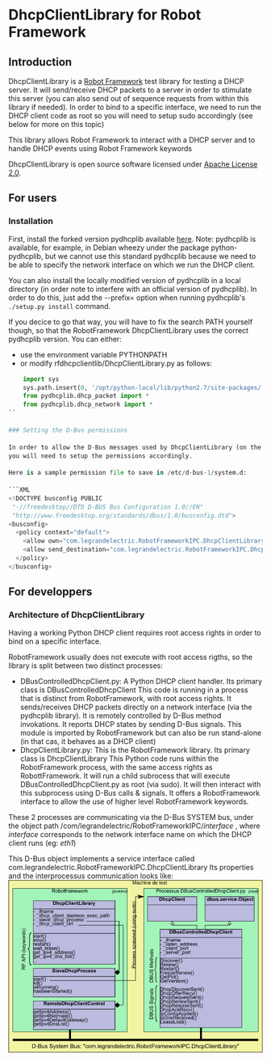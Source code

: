 DhcpClientLibrary for Robot Framework
=====================================


## Introduction

DhcpClientLibrary is a [Robot Framework](http://robotframework.org) test
library for testing a DHCP server. It will send/receive DHCP packets to a server in
order to stimulate this server (you can also send out of sequence requests from
within this library if needed).
In order to bind to a specific interface, we need to run the DHCP client code as
root so you will need to setup sudo accordingly (see below for more on this topic)

This library allows Robot Framework to interact with a DHCP server and to
handle DHCP events using Robot Framework keywords

DhcpClientLibrary is open source software licensed under
[Apache License 2.0](http://www.apache.org/licenses/LICENSE-2.0.html).

## For users

### Installation

First, install the forked version pydhcplib available
[here](https://github.com/Legrandgroup/pydhcplib).
Note: pydhcplib is available, for example, in Debian wheezy under the package
python-pydhcplib, but we cannot use this standard pydhcplib because we need to be
able to specify the network interface on which we run the DHCP client.

You can also install the locally modified version of pydhcplib in a local
directory (in order note to interfere with an official version of pydhcplib).
In order to do this, just add the --prefix= option when running pydhcplib's
`./setup.py install` command.

If you decice to go that way, you will have to fix the search PATH yourself though,
so that the RobotFramework DhcpClientLibrary uses the correct pydhcplib version.
You can either:
- use the environment variable PYTHONPATH
- or modify rfdhcpclientlib/DhcpClientLibrary.py as follows:
```python
    import sys
    sys.path.insert(0, '/opt/python-local/lib/python2.7/site-packages/') # Insert this line, adapting the path to your local setup
    from pydhcplib.dhcp_packet import *
    from pydhcplib.dhcp_network import *
``

### Setting the D-Bus permissions

In order to allow the D-Bus messages used by DhcpClientLibrary (on the system bus),
you will need to setup the permissions accordingly.

Here is a sample permission file to save in /etc/d-bus-1/system.d:

```XML
<!DOCTYPE busconfig PUBLIC
 "-//freedesktop//DTD D-BUS Bus Configuration 1.0//EN"
 "http://www.freedesktop.org/standards/dbus/1.0/busconfig.dtd">
<busconfig>
  <policy context="default">
    <allow own="com.legrandelectric.RobotFrameworkIPC.DhcpClientLibrary"/>
    <allow send_destination="com.legrandelectric.RobotFrameworkIPC.DhcpClientLibrary"/>
  </policy>
</busconfig>
```

## For developpers

### Architecture of DhcpClientLibrary


Having a working Python DHCP client requires root access rights in order to bind
on a specific interface.

RobotFramework usually does not execute with root access rigths, so the library is split between
two distinct processes:

* DBusControlledDhcpClient.py: A Python DHCP client handler.
  Its primary class is DBusControlledDhcpClient
  This code is running in a process that is distinct from RobotFramework, with root access rights.
  It sends/receives DHCP packets directly on a network interface (via the pydhcplib library).
  It is remotely controlled by D-Bus method invokations.
  It reports DHCP states by sending D-Bus signals.
  This module is imported by RobotFramework but can also be run stand-alone (in that cas, it
  behaves as a DHCP client)
* DhcpClientLibrary.py: This is the RobotFramework library.
  Its primary class is DhcpClientLibrary
  This Python code runs within the RobotFramework process, with the same access rights as
  RobottFramework.
  It will run a child subrocess that will execute DBusControlledDhcpClient.py as root (via sudo).
  It will then interact with this subprocess using D-Bus calls & signals.
  It offers a RobotFramework interface to allow the use of higher level RobotFramework keywords.

These 2 processes are communicating via the D-Bus SYSTEM bus, under the object path
/com/legrandelectric/RobotFrameworkIPC/*interface* , where *interface* corresponds to the
network interface name on which the DHCP client runs (eg: *eth1*)

This D-Bus object implements a service interface called
com.legrandelectric.RobotFrameworkIPC.DhcpClientLibrary
Its properties and the interprocessus communication looks like:
![robotframework-dhcpclientlibrary architecture](/img/rfdhcpclientlib-arch.png?raw=true "robotframework-dhcpclientlibrary architecture")
